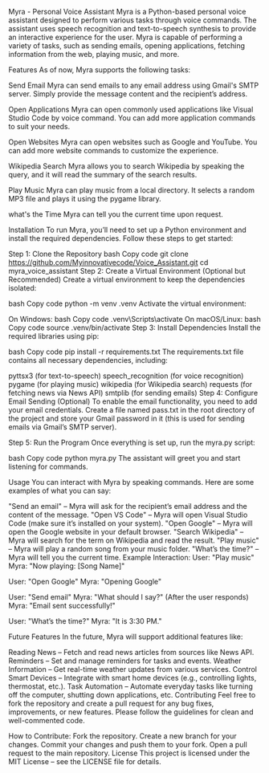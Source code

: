 Myra - Personal Voice Assistant
Myra is a Python-based personal voice assistant designed to perform various tasks through voice commands. The assistant uses speech recognition and text-to-speech synthesis to provide an interactive experience for the user. Myra is capable of performing a variety of tasks, such as sending emails, opening applications, fetching information from the web, playing music, and more.

Features
As of now, Myra supports the following tasks:

Send Email
Myra can send emails to any email address using Gmail's SMTP server. Simply provide the message content and the recipient’s address.

Open Applications
Myra can open commonly used applications like Visual Studio Code by voice command. You can add more application commands to suit your needs.

Open Websites
Myra can open websites such as Google and YouTube. You can add more website commands to customize the experience.

Wikipedia Search
Myra allows you to search Wikipedia by speaking the query, and it will read the summary of the search results.

Play Music
Myra can play music from a local directory. It selects a random MP3 file and plays it using the pygame library.

what's the Time
Myra can tell you the current time upon request.

Installation
To run Myra, you’ll need to set up a Python environment and install the required dependencies. Follow these steps to get started:

Step 1: Clone the Repository
bash
Copy code
git clone https://github.com/Myinnovativecode/Voice_Assistant.git
cd myra_voice_assistant
Step 2: Create a Virtual Environment (Optional but Recommended)
Create a virtual environment to keep the dependencies isolated:

bash
Copy code
python -m venv .venv
Activate the virtual environment:

On Windows:
bash
Copy code
.venv\Scripts\activate
On macOS/Linux:
bash
Copy code
source .venv/bin/activate
Step 3: Install Dependencies
Install the required libraries using pip:

bash
Copy code
pip install -r requirements.txt
The requirements.txt file contains all necessary dependencies, including:

pyttsx3 (for text-to-speech)
speech_recognition (for voice recognition)
pygame (for playing music)
wikipedia (for Wikipedia search)
requests (for fetching news via News API)
smtplib (for sending emails)
Step 4: Configure Email Sending (Optional)
To enable the email functionality, you need to add your email credentials. Create a file named pass.txt in the root directory of the project and store your Gmail password in it (this is used for sending emails via Gmail’s SMTP server).

Step 5: Run the Program
Once everything is set up, run the myra.py script:

bash
Copy code
python myra.py
The assistant will greet you and start listening for commands.

Usage
You can interact with Myra by speaking commands. Here are some examples of what you can say:

"Send an email" – Myra will ask for the recipient’s email address and the content of the message.
"Open VS Code" – Myra will open Visual Studio Code (make sure it’s installed on your system).
"Open Google" – Myra will open the Google website in your default browser.
"Search Wikipedia" – Myra will search for the term on Wikipedia and read the result.
"Play music" – Myra will play a random song from your music folder.
"What’s the time?" – Myra will tell you the current time.
Example Interaction:
User: "Play music"
Myra: "Now playing: [Song Name]"

User: "Open Google"
Myra: "Opening Google"

User: "Send email"
Myra: "What should I say?" (After the user responds)
Myra: "Email sent successfully!"

User: "What’s the time?"
Myra: "It is 3:30 PM."

Future Features
In the future, Myra will support additional features like:

Reading News – Fetch and read news articles from sources like News API.
Reminders – Set and manage reminders for tasks and events.
Weather Information – Get real-time weather updates from various services.
Control Smart Devices – Integrate with smart home devices (e.g., controlling lights, thermostat, etc.).
Task Automation – Automate everyday tasks like turning off the computer, shutting down applications, etc.
Contributing
Feel free to fork the repository and create a pull request for any bug fixes, improvements, or new features. Please follow the guidelines for clean and well-commented code.

How to Contribute:
Fork the repository.
Create a new branch for your changes.
Commit your changes and push them to your fork.
Open a pull request to the main repository.
License
This project is licensed under the MIT License – see the LICENSE file for details.
